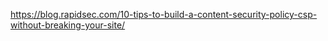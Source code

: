 https://blog.rapidsec.com/10-tips-to-build-a-content-security-policy-csp-without-breaking-your-site/